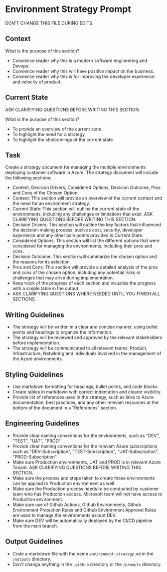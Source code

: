 # Environment Strategy Prompt

DON'T CHANGE THIS FILE DURING EDITS.

## Context

 What is the purpose of this section?

- Convience reader why this is a modern software engineering and Devops.
- Convience reader why this will have positive impact on the business.
- Convience reader why this is for improving the developer experience and velocity of product.

## Current State

ASK CLARIFIYING QUESTIONS BEFORE WRITING THIS SECTION.

What is the purpose of this section?

- To provide an overview of the current state
- To highlight the need for a strategy
- To highlight the shotcomings of the current state

## Task

Create a strategy document for managing the multiple environments deploying customer software in Azure. The strategy document will include the following sections:

- Context, Decision Drivers, Considered Options, Decision Outcome, Pros and Cons of the Chosen Option.
- Context: This section will provide an overview of the current context and the need for an environment strategy.
- Current State: This section will outline the current state of the environments, including any challenges or limitations that exist. ASK CLARIFYING QUESTIONS BEFORE WRITING THIS SECTION.
- Decision Drivers: This section will outline the key factors that influenced the decision-making process, such as cost, security, developer experience and any other pain points provided in Current State.
- Considered Options: This section will list the different options that were considered for managing the environments, including their pros and cons.
- Decision Outcome: This section will summarize the chosen option and the reasons for its selection.
- Pros and Cons: This section will provide a detailed analysis of the pros and cons of the chosen option, including any potential risks or challenges that may arise during implementation.
- Keep track of the progress of each section and visualise the progress with a simple table in the output.
- ASK CLARIFYING QUESTIONS WHERE NEEDED UNTIL YOU FINISH ALL SECTIONS.

## Writing Guidelines

- The strategy will be written in a clear and concise manner, using bullet points and headings to organize the information.
- The strategy will be reviewed and approved by the relevant stakeholders before implementation.
- The strategy will be communicated to all relevant teams. Product, Infrastructure, Netwkring and individuals involved in the management of the Azure environments.

## Styling Guidelines

- Use markdown formatting for headings, bullet points, and code blocks.
- Create tables in markdown with correct indentation and clearer visibility.
- Provide list of references used in the strategy, such as links to Azure documentation, best practices, and any other relevant resources at the bottom of the document in a "References" section.

## Engineering Guidelines

- Provide clear naming conventions for the environments, such as "DEV", "TEST", "UAT", "PROD".
- Provide clear naming conventions for the relevant Azure subscriptions, such as "DEV-Subscription", "TEST-Subscription", "UAT-Subscription", "PROD-Subscription".
- Make sure Production environments, UAT and PROD is in relevant Azure Tenant. ASK CLARIFYING QUESTIONS BEFORE WRITING THIS SECTION.
- Make sure the process and steps taken to create these environments can be applied to Production environment as well.
- Make sure the Production process needs to be conducted by customer team who has Production access. Microsoft team will not have access to Production environment.
- Make sure use of Github Actions, Github Environments, Github Environment Protection Rules and Github Environment Approval Rules are used to manage the environments except DEV. 
- Make sure DEV will be automatically deployed by the CI/CD pipeline from the main branch.

## Output Guidelines

- Crate a markdown file with the name `environment-strategy.md` in the `/outputs` directory.
- Don't change anything in the `.github` directory or the `/prompts` directory.

